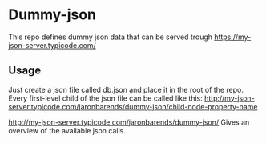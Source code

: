 # Dummy-json

This repo defines dummy json data that can be served trough https://my-json-server.typicode.com/

## Usage

Just create a json file called db.json and place it in the root of the repo. Every first-level child of the json file can be called like this:
http://my-json-server.typicode.com/jaronbarends/dummy-json/child-node-property-name

http://my-json-server.typicode.com/jaronbarends/dummy-json/ Gives an overview of the available json calls.